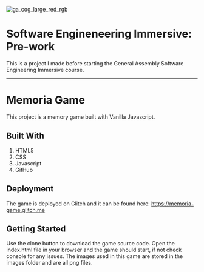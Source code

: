 ![ga_cog_large_red_rgb](https://cloud.githubusercontent.com/assets/40461/8183776/469f976e-1432-11e5-8199-6ac91363302b.png)

# Software Engineneering Immersive: Pre-work
This is a project I made before starting the General Assembly Software Engineering Immersive course.

---

# Memoria Game

This project is a memory game built with Vanilla Javascript.

## Built With

1. HTML5
2. CSS
3. Javascript
4. GitHub

## Deployment

The game is deployed on Glitch and it can be found here: https://memoria-game.glitch.me

## Getting Started

Use the clone button to download the game source code. Open the index.html file in your browser and the game should start, if not check console for any issues. The images used in this game are stored in the images folder and are all png files.
